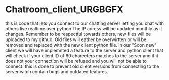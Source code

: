 # Chatroom_client_URGBGFX
this is code that lets you connect to our chatting server letting you chat with others live realtime over python
The IP adress will be updated monthly as it changes.
Remember to be respectful towards others, new files will be uploaded to my github.
Old files will eather be overwirtten or will be removed and replaced with the new client python file.
In our "Soon new" client we will have implemnted a feature to the server and python client that will check if your client ID of 60 charecters matches to the server and if it does not your connection will be refused and you will not be able to connect. this is done to prevent old client versions from connecting to the server witch contain bugs and outdated features. 
